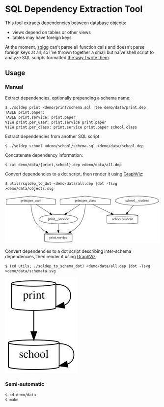 # SQL Dependency Extraction Tool

This tool extracts dependencies between database objects:
- views depend on tables or other views
- tables may have foreign keys

At the moment, [sqlgg](https://github.com/ygrek/sqlgg/)
can't parse all function calls and doesn't parse foreign keys at all,
so I've thrown together a small but naïve shell script to analyze SQL scripts
formatted [the way I write them](demo/print.sql).

## Usage

### Manual

Extract dependencies, optionally prepending a schema name:
```
$ ./sqldep print <demo/print/schema.sql |tee demo/data/print.dep
TABLE print.paper:
TABLE print.service: print.paper
VIEW print.per_user: print.service print.paper
VIEW print.per_class: print.service print.paper school.class
```

Extract dependencies from another SQL script:
```
$ ./sqldep school <demo/school/schema.sql >demo/data/school.dep
```

Concatenate dependency information:
```
$ cat demo/data/{print,school}.dep >demo/data/all.dep
```

Convert dependencies to a dot script,
then render it using [GraphViz](https://graphviz.org/):
```
$ utils/sqldep_to_dot <demo/data/all.dep |dot -Tsvg >demo/data/objects.svg
```
![Object Dependencies](demo/data/objects.svg)

Convert dependencies to a dot script describing inter-schema dependencies,
then render it using [GraphViz](https://graphviz.org/):
```
$ (cd utils; ./sqldep_to_schema_dot) <demo/data/all.dep |dot -Tsvg >demo/data/schemata.svg
```
![Schema Dependencies](demo/data/schemata.svg)

### Semi-automatic

```
$ cd demo/data
$ make
```
